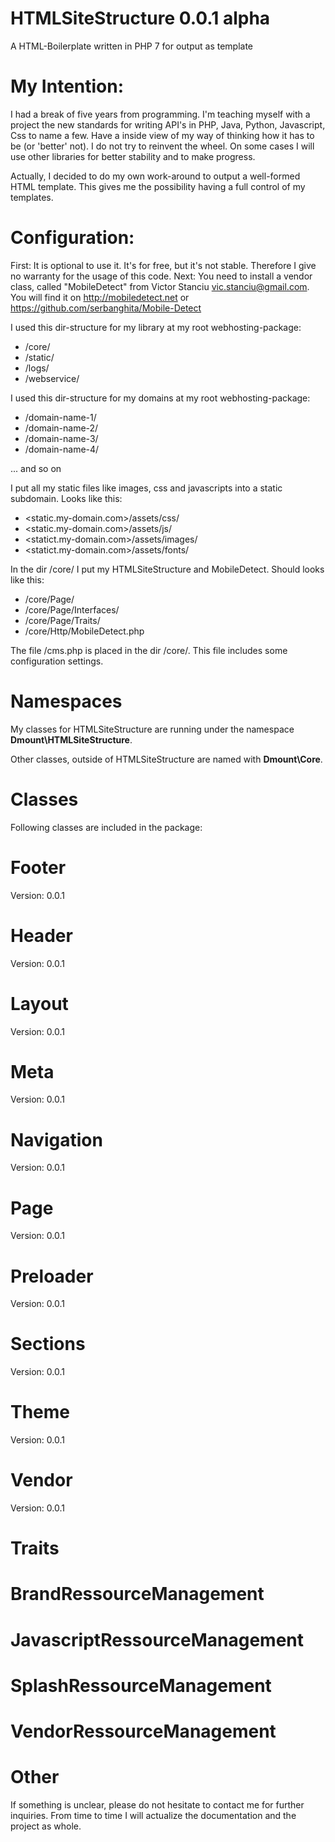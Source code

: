 # HTMLSiteStructure 0.0.1 alpha
A HTML-Boilerplate written in PHP 7 for output as template

# My Intention:
I had a break of five years from programming. I'm teaching myself with a project the new standards for writing API's in PHP, Java, Python, Javascript, Css to name a few. Have a inside view of my way of thinking how it has to be (or 'better' not). I do not try to reinvent the wheel. On some cases I will use other libraries for better stability and to make progress.

Actually, I decided to do my own work-around to output a well-formed HTML template. This gives me the possibility having a full control of my templates. 

# Configuration:
First: It is optional to use it. It's for free, but it's not stable. Therefore I give no warranty for the usage of this code.
Next: You need to install a vendor class, called "MobileDetect" from Victor Stanciu <vic.stanciu@gmail.com>. You will find it       on http://mobiledetect.net or https://github.com/serbanghita/Mobile-Detect

I used this dir-structure for my library at my root webhosting-package:
  - /core/
  - /static/
  - /logs/
  - /webservice/

I used this dir-structure for my domains at my root webhosting-package:
  - /domain-name-1/
  - /domain-name-2/
  - /domain-name-3/
  - /domain-name-4/

  ... and so on
    
I put all my static files like images, css and javascripts into a static subdomain. Looks like this:
  - <static.my-domain.com>/assets/css/
  - <static.my-domain.com>/assets/js/
  - <statict.my-domain.com>/assets/images/
  - <statict.my-domain.com>/assets/fonts/
  
In the dir /core/ I put my HTMLSiteStructure and MobileDetect. Should looks like this:
  - /core/Page/
  - /core/Page/Interfaces/
  - /core/Page/Traits/
  - /core/Http/MobileDetect.php

The file /cms.php is placed in the dir /core/. This file includes some configuration settings.

# Namespaces

My classes for HTMLSiteStructure are running under the namespace <b>Dmount\HTMLSiteStructure</b>.

Other classes, outside of HTMLSiteStructure are named with <b>Dmount\Core</b>.


# Classes

Following classes are included in the package:

# Footer
  
  Version: 0.0.1
  
# Header
  
  Version: 0.0.1
  
# Layout
  
  Version: 0.0.1
  
# Meta
  
  Version: 0.0.1
  
# Navigation
  
  Version: 0.0.1
  
# Page
  
  Version: 0.0.1
  
# Preloader
  
  Version: 0.0.1
  
# Sections
  
  Version: 0.0.1
  
# Theme
  
  Version: 0.0.1
  
# Vendor
  
  Version: 0.0.1

# Traits

# BrandRessourceManagement

# JavascriptRessourceManagement

# SplashRessourceManagement

# VendorRessourceManagement

#

# Other  
If something is unclear, please do not hesitate to contact me for further inquiries. From time to time I will actualize the documentation and the project as whole.
